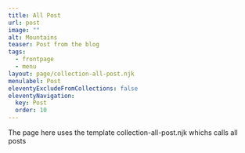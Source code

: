 ```yaml
---
title: All Post
url: post
image: ""
alt: Mountains
teaser: Post from the blog
tags:
  - frontpage
  - menu
layout: page/collection-all-post.njk
menulabel: Post
eleventyExcludeFromCollections: false
eleventyNavigation:
  key: Post
  order: 10
---
```


The page here uses the template collection-all-post.njk whichs calls all posts
